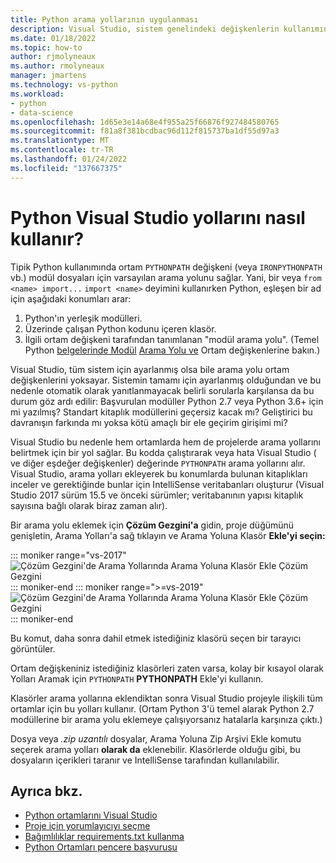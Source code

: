 ```yaml
---
title: Python arama yollarının uygulanması
description: Visual Studio, sistem genelindeki değişkenlerin kullanımından kaçınmak için ortamlar ve projeler için arama yolları belirtmek için daha belirli bir yol sağlar.
ms.date: 01/18/2022
ms.topic: how-to
author: rjmolyneaux
ms.author: rmolyneaux
manager: jmartens
ms.technology: vs-python
ms.workload:
- python
- data-science
ms.openlocfilehash: 1d65e3e14a68e4f955a25f66876f927484580765
ms.sourcegitcommit: f81a8f381bcdbac96d112f815737ba1df55d97a3
ms.translationtype: MT
ms.contentlocale: tr-TR
ms.lasthandoff: 01/24/2022
ms.locfileid: "137667375"
---
```

# <a name="how-visual-studio-uses-python-search-paths"></a>Python Visual Studio yollarını nasıl kullanır?

Tipik Python kullanımında ortam `PYTHONPATH` değişkeni (veya `IRONPYTHONPATH` vb.) modül dosyaları için varsayılan arama yolunu sağlar. Yani, bir veya `from <name> import...` `import <name>` deyimini kullanırken Python, eşleşen bir ad için aşağıdaki konumları arar:

1. Python'ın yerleşik modülleri.
1. Üzerinde çalışan Python kodunu içeren klasör.
1. İlgili ortam değişkeni tarafından tanımlanan "modül arama yolu". (Temel Python [belgelerinde Modül](https://docs.python.org/2/tutorial/modules.html#the-module-search-path) [Arama Yolu ve](https://docs.python.org/2/using/cmdline.html#envvar-PYTHONPATH) Ortam değişkenlerine bakın.)

Visual Studio, tüm sistem için ayarlanmış olsa bile arama yolu ortam değişkenlerini yoksayar. Sistemin tamamı için ayarlanmış olduğundan  ve bu nedenle otomatik olarak yanıtlanmayacak belirli sorularla karşılansa da bu durum göz ardı edilir: Başvurulan modüller Python 2.7 veya Python 3.6+ için mi yazılmış? Standart kitaplık modüllerini geçersiz kacak mı? Geliştirici bu davranışın farkında mı yoksa kötü amaçlı bir ele geçirim girişimi mi?

Visual Studio bu nedenle hem ortamlarda hem de projelerde arama yollarını belirtmek için bir yol sağlar. Bu kodda çalıştırarak veya hata Visual Studio ( ve diğer eşdeğer değişkenler) değerinde `PYTHONPATH` arama yollarını alır. Visual Studio, arama yolları ekleyerek bu konumlarda bulunan kitaplıkları inceler ve gerektiğinde bunlar için IntelliSense veritabanları oluşturur (Visual Studio 2017 sürüm 15.5 ve önceki sürümler; veritabanının yapısı kitaplık sayısına bağlı olarak biraz zaman alır).

Bir arama yolu eklemek için **Çözüm Gezgini'a** gidin, proje düğümünü genişletin, Arama Yolları'a sağ tıklayın ve Arama Yoluna Klasör **Ekle'yi seçin:**

::: moniker range="vs-2017"
![Çözüm Gezgini'de Arama Yollarında Arama Yoluna Klasör Ekle Çözüm Gezgini](media/search-paths-command.png)
::: moniker-end
::: moniker range=">=vs-2019"
![Çözüm Gezgini'de Arama Yollarında Arama Yoluna Klasör Ekle Çözüm Gezgini](media/search-paths-command-2019.png)
::: moniker-end

Bu komut, daha sonra dahil etmek istediğiniz klasörü seçen bir tarayıcı görüntüler.

Ortam değişkeniniz istediğiniz klasörleri zaten varsa, kolay bir kısayol olarak Yolları Aramak için `PYTHONPATH` **PYTHONPATH** Ekle'yi kullanın.

Klasörler arama yollarına eklendiktan sonra Visual Studio projeyle ilişkili tüm ortamlar için bu yolları kullanır. (Ortam Python 3'ü temel alarak Python 2.7 modüllerine bir arama yolu eklemeye çalışıyorsanız hatalarla karşınıza çıktı.)

Dosya veya *.zip* *uzantılı* dosyalar, Arama Yoluna Zip Arşivi Ekle komutu seçerek arama yolları **olarak da** eklenebilir. Klasörlerde olduğu gibi, bu dosyaların içerikleri taranır ve IntelliSense tarafından kullanılabilir.

## <a name="see-also"></a>Ayrıca bkz.

- [Python ortamlarını Visual Studio](managing-python-environments-in-visual-studio.md)
- [Proje için yorumlayıcıyı seçme](selecting-a-python-environment-for-a-project.md)
- [Bağımlılıklar requirements.txt kullanma](managing-required-packages-with-requirements-txt.md)
- [Python Ortamları pencere başvurusu](python-environments-window-tab-reference.md)
